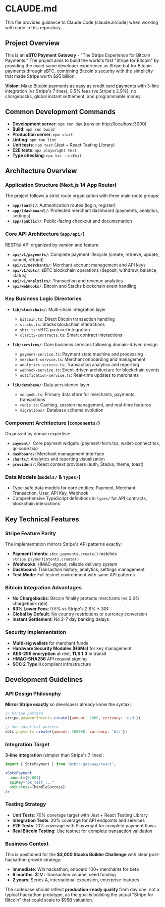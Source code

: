 # CLAUDE.md

This file provides guidance to Claude Code (claude.ai/code) when working with code in this repository.

## Project Overview

This is an **sBTC Payment Gateway** - "The Stripe Experience for Bitcoin Payments." The project aims to build the world's first "Stripe for Bitcoin" by providing the exact same developer experience as Stripe but for Bitcoin payments through sBTC, combining Bitcoin's security with the simplicity that made Stripe worth $95 billion.

**Vision**: Make Bitcoin payments as easy as credit card payments with 3-line integration (vs Stripe's 7 lines), 0.5% fees (vs Stripe's 2.9%), no chargebacks, global instant settlement, and programmable money.

## Common Development Commands

- **Development server**: `npm run dev` (runs on http://localhost:3000)
- **Build**: `npm run build` 
- **Production server**: `npm start`
- **Linting**: `npm run lint`
- **Unit tests**: `npm test` (Jest + React Testing Library)
- **E2E tests**: `npx playwright test`
- **Type checking**: `npx tsc --noEmit`

## Architecture Overview

### Application Structure (Next.js 14 App Router)

The project follows a strict route organization with three main route groups:

- **`app/(auth)/`**: Authentication routes (login, register)
- **`app/(dashboard)/`**: Protected merchant dashboard (payments, analytics, settings)
- **`app/(public)/`**: Public-facing checkout and documentation

### Core API Architecture (`app/api/`)

RESTful API organized by version and feature:
- **`api/v1/payments/`**: Complete payment lifecycle (create, retrieve, update, cancel, refund)
- **`api/v1/merchants/`**: Merchant account management and API keys  
- **`api/v1/sbtc/`**: sBTC blockchain operations (deposit, withdraw, balance, status)
- **`api/v1/analytics/`**: Transaction and revenue analytics
- **`api/webhooks/`**: Bitcoin and Stacks blockchain event handling

### Key Business Logic Directories

- **`lib/blockchain/`**: Multi-chain integration layer
  - `bitcoin.ts`: Direct Bitcoin transaction handling
  - `stacks.ts`: Stacks blockchain interactions
  - `sbtc.ts`: sBTC protocol integration
  - `clarity-contracts.ts`: Smart contract interactions
  
- **`lib/services/`**: Core business services following domain-driven design
  - `payment-service.ts`: Payment state machine and processing
  - `merchant-service.ts`: Merchant onboarding and management
  - `analytics-service.ts`: Transaction analytics and reporting
  - `webhook-service.ts`: Event-driven architecture for blockchain events
  - `notification-service.ts`: Real-time updates to merchants

- **`lib/database/`**: Data persistence layer
  - `mongodb.ts`: Primary data store for merchants, payments, transactions
  - `redis.ts`: Caching, session management, and real-time features
  - `migrations/`: Database schema evolution

### Component Architecture (`components/`)

Organized by domain expertise:
- **`payment/`**: Core payment widgets (payment-form.tsx, wallet-connect.tsx, qr-code.tsx)
- **`dashboard/`**: Merchant management interface  
- **`charts/`**: Analytics and reporting visualization
- **`providers/`**: React context providers (auth, Stacks, theme, toast)

### Data Models (`models/` & `types/`)

- Type-safe data models for core entities: Payment, Merchant, Transaction, User, API Key, Webhook
- Comprehensive TypeScript definitions in `types/` for API contracts, blockchain interactions

## Key Technical Features

### Stripe Feature Parity

The implementation mirrors Stripe's API patterns exactly:
- **Payment Intents**: `sbtc.payments.create()` matches `stripe.paymentIntents.create()`
- **Webhooks**: HMAC-signed, reliable delivery system
- **Dashboard**: Transaction history, analytics, settings management
- **Test Mode**: Full testnet environment with same API patterns

### Bitcoin Integration Advantages

- **No Chargebacks**: Bitcoin finality protects merchants (vs 0.6% chargeback rate)
- **83% Lower Fees**: 0.5% vs Stripe's 2.9% + 30¢
- **Global by Default**: No country restrictions or currency conversion
- **Instant Settlement**: No 2-7 day banking delays

### Security Implementation

- **Multi-sig wallets** for merchant funds  
- **Hardware Security Modules (HSMs)** for key management
- **AES-256 encryption** at rest, **TLS 1.3** in transit
- **HMAC-SHA256** API request signing
- **SOC 2 Type II** compliant infrastructure

## Development Guidelines

### API Design Philosophy

**Mirror Stripe exactly** so developers already know the syntax:
```javascript
// Stripe pattern
stripe.paymentIntents.create({amount: 2000, currency: 'usd'})

// Our identical pattern  
sbtc.payments.create({amount: 100000, currency: 'btc'})
```

### Integration Target

**3-line integration** (simpler than Stripe's 7 lines):
```jsx
import { SbtcPayment } from '@sbtc-gateway/react';

<SbtcPayment 
  amount={0.001} 
  apiKey="pk_test_..." 
  onSuccess={handleSuccess} 
/>
```

### Testing Strategy

- **Unit Tests**: 70% coverage target with Jest + React Testing Library
- **Integration Tests**: 20% coverage for API endpoints and services  
- **E2E Tests**: 10% coverage with Playwright for complete payment flows
- **Real Bitcoin Testing**: Use testnet for complete transaction validation

### Business Context

This is positioned for the **$3,000 Stacks Builder Challenge** with clear post-hackathon growth strategy:
- **Immediate**: Win hackathon, onboard 100+ merchants for beta
- **6 months**: $1M+ transaction volume, seed funding
- **2 years**: Series A, international expansion, enterprise features

The codebase should reflect **production-ready quality** from day one, not a typical hackathon prototype, as the goal is building the actual "Stripe for Bitcoin" that could scale to $95B valuation.